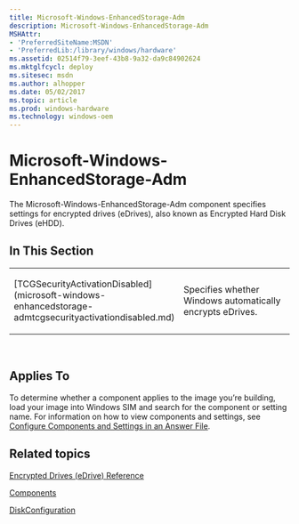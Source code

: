 ```yaml
---
title: Microsoft-Windows-EnhancedStorage-Adm
description: Microsoft-Windows-EnhancedStorage-Adm
MSHAttr:
- 'PreferredSiteName:MSDN'
- 'PreferredLib:/library/windows/hardware'
ms.assetid: 02514f79-3eef-43b8-9a32-da9c84902624
ms.mktglfcycl: deploy
ms.sitesec: msdn
ms.author: alhopper
ms.date: 05/02/2017
ms.topic: article
ms.prod: windows-hardware
ms.technology: windows-oem
---
```


# Microsoft-Windows-EnhancedStorage-Adm


The Microsoft-Windows-EnhancedStorage-Adm component specifies settings for encrypted drives (eDrives), also known as Encrypted Hard Disk Drives (eHDD).

## In This Section


<table>
<colgroup>
<col width="50%" />
<col width="50%" />
</colgroup>
<tbody>
<tr class="odd">
<td><p>[TCGSecurityActivationDisabled](microsoft-windows-enhancedstorage-admtcgsecurityactivationdisabled.md)</p></td>
<td><p>Specifies whether Windows automatically encrypts eDrives.</p></td>
</tr>
</tbody>
</table>

 

## Applies To


To determine whether a component applies to the image you’re building, load your image into Windows SIM and search for the component or setting name. For information on how to view components and settings, see [Configure Components and Settings in an Answer File](https://msdn.microsoft.com/library/windows/hardware/dn915078).

## Related topics


[Encrypted Drives (eDrive) Reference](http://go.microsoft.com/fwlink/?LinkId=217371)

[Components](components-b-unattend.md)

[DiskConfiguration](microsoft-windows-setup-diskconfiguration.md)

 

 







